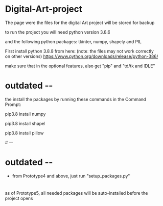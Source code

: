 # Digital-Art-project
The page were the files for the digital Art project will be stored for backup

to run the project you will need python version 3.8.6

and the following python packages:
tkinter, numpy, shapely and PIL

First install python 3.8.6 from here: (note: the files may not work correctly on other versions)
https://www.python.org/downloads/release/python-386/

make sure that in the optional features, also get "pip" and "td/tk and IDLE"

# outdated --
the install the packages by running these commands in the Command Prompt:
<p>pip3.8 install numpy</p>
<p>pip3.8 install shapel</p>
<p>pip3.8 install pillow</p>
# --

# outdated --
- from Prototype4 and above, just run "setup_packages.py"
#

as of Prototype5, all needed packages will be auto-installed before the project opens
